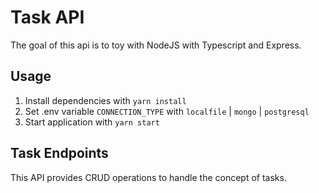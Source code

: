 # Task API

The goal of this api is to toy with NodeJS with Typescript and Express. 

## Usage

1. Install dependencies with `yarn install`
2. Set .env variable `CONNECTION_TYPE` with `localfile` | `mongo` | `postgresql`
3. Start application with `yarn start`

## Task Endpoints

This API provides CRUD operations to handle the concept of tasks.
